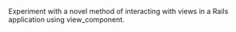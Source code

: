 Experiment with a novel method of interacting with views in a Rails application using view_component.
